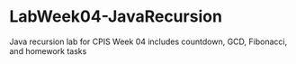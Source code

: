 # LabWeek04-JavaRecursion
Java recursion lab for CPIS Week 04 includes countdown, GCD, Fibonacci, and homework tasks

